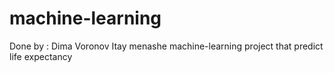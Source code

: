 # machine-learning
Done by :
 Dima Voronov 
Itay menashe 
machine-learning project that predict  life expectancy
